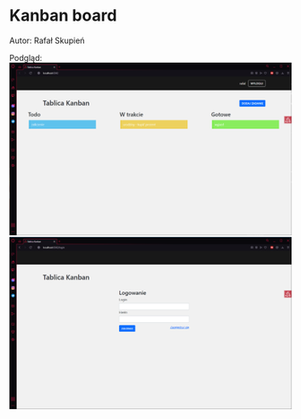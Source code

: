 # Kanban board
Autor: Rafał Skupień

Podgląd:
![Home screen](https://github.com/SkymaxPlay/kanban-board/blob/master/screenshots/home.PNG)
![Login screen](https://github.com/SkymaxPlay/kanban-board/blob/master/screenshots/login.PNG)
